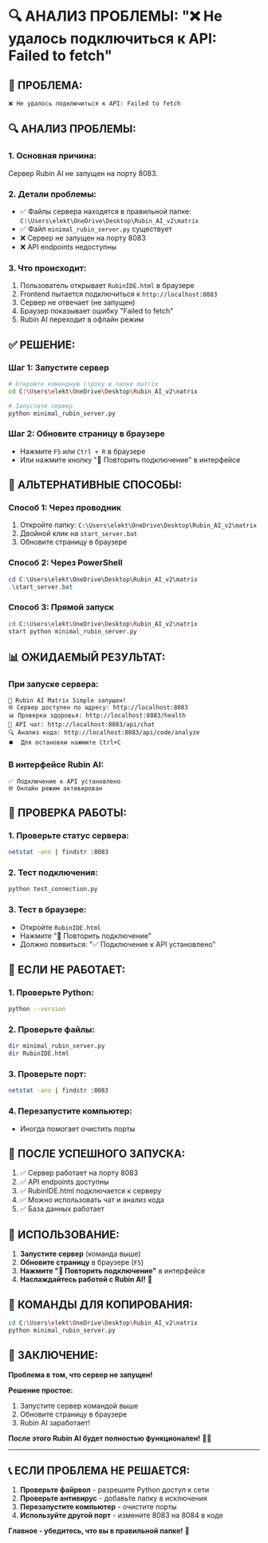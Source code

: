 # 🔍 АНАЛИЗ ПРОБЛЕМЫ: "❌ Не удалось подключиться к API: Failed to fetch"

## 🚨 **ПРОБЛЕМА:**
```
❌ Не удалось подключиться к API: Failed to fetch
```

## 🔍 **АНАЛИЗ ПРОБЛЕМЫ:**

### **1. Основная причина:**
Сервер Rubin AI не запущен на порту 8083.

### **2. Детали проблемы:**
- ✅ Файлы сервера находятся в правильной папке: `C:\Users\elekt\OneDrive\Desktop\Rubin_AI_v2\matrix`
- ✅ Файл `minimal_rubin_server.py` существует
- ❌ Сервер не запущен на порту 8083
- ❌ API endpoints недоступны

### **3. Что происходит:**
1. Пользователь открывает `RubinIDE.html` в браузере
2. Frontend пытается подключиться к `http://localhost:8083`
3. Сервер не отвечает (не запущен)
4. Браузер показывает ошибку "Failed to fetch"
5. Rubin AI переходит в офлайн режим

## ✅ **РЕШЕНИЕ:**

### **Шаг 1: Запустите сервер**
```bash
# Откройте командную строку в папке matrix
cd C:\Users\elekt\OneDrive\Desktop\Rubin_AI_v2\matrix

# Запустите сервер
python minimal_rubin_server.py
```

### **Шаг 2: Обновите страницу в браузере**
- Нажмите `F5` или `Ctrl + R` в браузере
- Или нажмите кнопку "🔄 Повторить подключение" в интерфейсе

## 🎯 **АЛЬТЕРНАТИВНЫЕ СПОСОБЫ:**

### **Способ 1: Через проводник**
1. Откройте папку: `C:\Users\elekt\OneDrive\Desktop\Rubin_AI_v2\matrix`
2. Двойной клик на `start_server.bat`
3. Обновите страницу в браузере

### **Способ 2: Через PowerShell**
```powershell
cd C:\Users\elekt\OneDrive\Desktop\Rubin_AI_v2\matrix
.\start_server.bat
```

### **Способ 3: Прямой запуск**
```bash
cd C:\Users\elekt\OneDrive\Desktop\Rubin_AI_v2\matrix
start python minimal_rubin_server.py
```

## 📊 **ОЖИДАЕМЫЙ РЕЗУЛЬТАТ:**

### **При запуске сервера:**
```
🚀 Rubin AI Matrix Simple запущен!
🌐 Сервер доступен по адресу: http://localhost:8083
📊 Проверка здоровья: http://localhost:8083/health
💬 API чат: http://localhost:8083/api/chat
🔍 Анализ кода: http://localhost:8083/api/code/analyze
⏹️  Для остановки нажмите Ctrl+C
```

### **В интерфейсе Rubin AI:**
```
✅ Подключение к API установлено
🌐 Онлайн режим активирован
```

## 🧪 **ПРОВЕРКА РАБОТЫ:**

### **1. Проверьте статус сервера:**
```bash
netstat -ano | findstr :8083
```

### **2. Тест подключения:**
```bash
python test_connection.py
```

### **3. Тест в браузере:**
- Откройте `RubinIDE.html`
- Нажмите "🔄 Повторить подключение"
- Должно появиться: "✅ Подключение к API установлено"

## 🚨 **ЕСЛИ НЕ РАБОТАЕТ:**

### **1. Проверьте Python:**
```bash
python --version
```

### **2. Проверьте файлы:**
```bash
dir minimal_rubin_server.py
dir RubinIDE.html
```

### **3. Проверьте порт:**
```bash
netstat -ano | findstr :8083
```

### **4. Перезапустите компьютер:**
- Иногда помогает очистить порты

## 🎉 **ПОСЛЕ УСПЕШНОГО ЗАПУСКА:**

1. ✅ Сервер работает на порту 8083
2. ✅ API endpoints доступны
3. ✅ RubinIDE.html подключается к серверу
4. ✅ Можно использовать чат и анализ кода
5. ✅ База данных работает

## 📱 **ИСПОЛЬЗОВАНИЕ:**

1. **Запустите сервер** (команда выше)
2. **Обновите страницу** в браузере (`F5`)
3. **Нажмите "🔄 Повторить подключение"** в интерфейсе
4. **Наслаждайтесь работой с Rubin AI!** 🎉

## 🎯 **КОМАНДЫ ДЛЯ КОПИРОВАНИЯ:**

```bash
cd C:\Users\elekt\OneDrive\Desktop\Rubin_AI_v2\matrix
python minimal_rubin_server.py
```

## 🎯 **ЗАКЛЮЧЕНИЕ:**

**Проблема в том, что сервер не запущен!**

**Решение простое:**
1. Запустите сервер командой выше
2. Обновите страницу в браузере
3. Rubin AI заработает!

**После этого Rubin AI будет полностью функционален!** 🚀✨

---

## 📞 **ЕСЛИ ПРОБЛЕМА НЕ РЕШАЕТСЯ:**

1. **Проверьте файрвол** - разрешите Python доступ к сети
2. **Проверьте антивирус** - добавьте папку в исключения
3. **Перезапустите компьютер** - очистите порты
4. **Используйте другой порт** - измените 8083 на 8084 в коде

**Главное - убедитесь, что вы в правильной папке!** 📁
